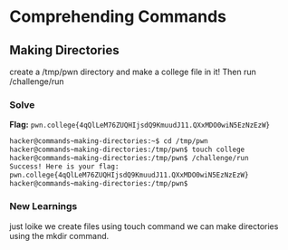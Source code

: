 # Comprehending Commands

## Making Directories
 create a /tmp/pwn directory and make a college file in it! Then run /challenge/run

### Solve
**Flag:** `pwn.college{4qQlLeM76ZUQHIjsdQ9KmuudJ11.QXxMDO0wiN5EzNzEzW}`


```bash
hacker@commands~making-directories:~$ cd /tmp/pwn
hacker@commands~making-directories:/tmp/pwn$ touch college
hacker@commands~making-directories:/tmp/pwn$ /challenge/run
Success! Here is your flag:
pwn.college{4qQlLeM76ZUQHIjsdQ9KmuudJ11.QXxMDO0wiN5EzNzEzW}
hacker@commands~making-directories:/tmp/pwn$ 
```

### New Learnings
just loike we create files using touch command we can make directories using the mkdir command.
